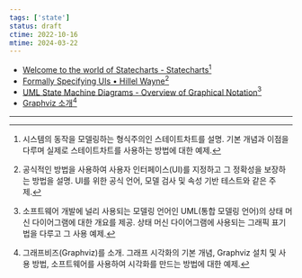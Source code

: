 ```yaml
---
tags: ['state']
status: draft
ctime: 2022-10-16
mtime: 2024-03-22
---
```


- [Welcome to the world of Statecharts - Statecharts](https://statecharts.github.io/)[^219-1]
- [Formally Specifying UIs • Hillel Wayne](https://www.hillelwayne.com/post/formally-specifying-uis/)[^219-2]
- [UML State Machine Diagrams - Overview of Graphical Notation](https://www.uml-diagrams.org/state-machine-diagrams.html)[^219-3]
- [Graphviz 소개](https://narusas.github.io/2019/01/25/Graphviz.html)[^219-4]

---

[^219-1]: 시스템의 동작을 모델링하는 형식주의인 스테이트차트를 설명. 기본 개념과 이점을 다루며 실제로 스테이트차트를 사용하는 방법에 대한 예제.
[^219-2]: 공식적인 방법을 사용하여 사용자 인터페이스(UI)를 지정하고 그 정확성을 보장하는 방법을 설명. UI를 위한 공식 언어, 모델 검사 및 속성 기반 테스트와 같은 주제.
[^219-3]: 소프트웨어 개발에 널리 사용되는 모델링 언어인 UML(통합 모델링 언어)의 상태 머신 다이어그램에 대한 개요를 제공. 상태 머신 다이어그램에 사용되는 그래픽 표기법을 다루고 그 사용 예제.
[^219-4]: 그래프비즈(Graphviz)를 소개. 그래프 시각화의 기본 개념, Graphviz 설치 및 사용 방법, 소프트웨어를 사용하여 시각화를 만드는 방법에 대한 예제.
